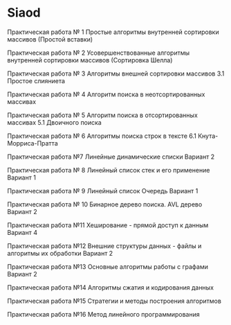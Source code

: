 # Siaod
Практическая работа № 1 Простые алгоритмы внутренней сортировки массивов (Простой вставки)

Практическая работа № 2 Усовершенствованные алгоритмы внутренней сортировки массивов (Сортировка Шелла)

Практическая работа № 3 Алгоритмы внешней сортировки массивов 3.1 Простое слияниета

Практическая работа № 4 Алгоритм поиска в неотсортированных массивах

Практическая работа № 5 Алгоритм поиска в отсортированных массивах 5.1 Двоичного поиска

Практическая работа № 6 Алгоритмы поиска строк в тексте 6.1 Кнута-Морриса-Пратта

Практическая работа №7 Линейные динамические списки Вариант 2

Практическая работа № 8 Линейный список стек и его применение Вариант 1

Практическая работа № 9 Линейный список Очередь Вариант 1

Практическая работа № 10 Бинарное дерево поиска. AVL дерево Вариант 2

Практическая работа №11 Хеширование - прямой доступ к данным Вариант 4

Практическая работа №12 Внешние структуры данных - файлы и алгоритмы их обработки Вариант 2

Практическая работа №13 Основные алгоритмы работы с графами Вариант 2

Практическая работа №14 Алгоритмы сжатия и кодирования данных

Практическая работа №15 Стратегии и методы построения алгоритмов

Практическая работа №16 Метод линейного программирования
